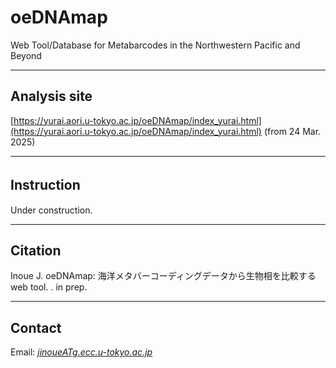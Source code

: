 # oeDNAmap
Web Tool/Database for Metabarcodes in the Northwestern Pacific and Beyond


---

## Analysis site   
[https://yurai.aori.u-tokyo.ac.jp/oeDNAmap/index_yurai.html](https://yurai.aori.u-tokyo.ac.jp/oeDNAmap/index_yurai.html)
(from 24 Mar. 2025)   

---
## Instruction　　　
Under construction.     

---
## Citation
Inoue J. 
oeDNAmap: 海洋メタバーコーディングデータから生物相を比較する web tool. . in prep.   

---
## Contact 
Email: [_jinoueATg.ecc.u-tokyo.ac.jp_](http://www.fish-evol.org/index_eng.html)
<br />  
